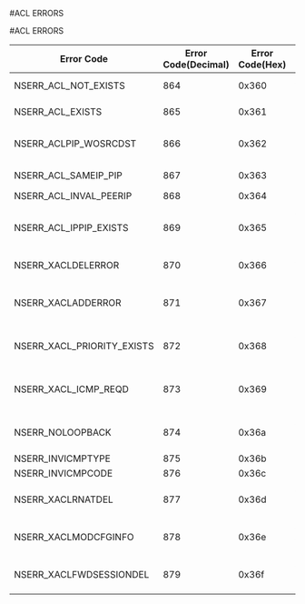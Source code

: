 #ACL ERRORS

#ACL ERRORS



<table><thead><tr><th>Error Code</th><th>Error Code(Decimal)</th><th>Error Code(Hex)</th><th>Error Message</th></tr></thead><tbody><tr><td>NSERR_ACL_NOT_EXISTS</td><td>864</td><td>0x360</td><td>ACL rule does not exist</td><tr><tr><td>NSERR_ACL_EXISTS</td><td>865</td><td>0x361</td><td>IP address has existing ACL rule</td><tr><tr><td>NSERR_ACLPIP_WOSRCDST</td><td>866</td><td>0x362</td><td>Peer IP cant be given without src/dst flag</td><tr><tr><td>NSERR_ACL_SAMEIP_PIP</td><td>867</td><td>0x363</td><td>IP address and peer IP cant be same</td><tr><tr><td>NSERR_ACL_INVAL_PEERIP</td><td>868</td><td>0x364</td><td>Invalid peer IP</td><tr><tr><td>NSERR_ACL_IPPIP_EXISTS</td><td>869</td><td>0x365</td><td>ACL with identical parameter specification already exists</td><tr><tr><td>NSERR_XACLDELERROR</td><td>870</td><td>0x366</td><td>ACL has already been removed</td><tr><tr><td>NSERR_XACLADDERROR</td><td>871</td><td>0x367</td><td>Port can be specified only if protocol is TCP (6) or UDP (17)</td><tr><tr><td>NSERR_XACL_PRIORITY_EXISTS</td><td>872</td><td>0x368</td><td>ACL with this priority already exists</td><tr><tr><td>NSERR_XACL_ICMP_REQD</td><td>873</td><td>0x369</td><td>ICMP type / code can be specified only if protocol is ICMP(1)</td><tr><tr><td>NSERR_NOLOOPBACK</td><td>874</td><td>0x36a</td><td>ACL cannot be configured on the loopback interface</td><tr><tr><td>NSERR_INVICMPTYPE</td><td>875</td><td>0x36b</td><td>Invalid ICMP type</td><tr><tr><td>NSERR_INVICMPCODE</td><td>876</td><td>0x36c</td><td>Invalid ICMP code</td><tr><tr><td>NSERR_XACLRNATDEL</td><td>877</td><td>0x36d</td><td>ACL is bounded to RNAT, cannot be removed</td><tr><tr><td>NSERR_XACLMODCFGINFO</td><td>878</td><td>0x36e</td><td>ACL modified, apply ACLs to activate change</td><tr><tr><td>NSERR_XACLFWDSESSIONDEL</td><td>879</td><td>0x36f</td><td>ACL is bounded to FORWARDSESSION, cannot be removed</td><tr></tbody></table>
